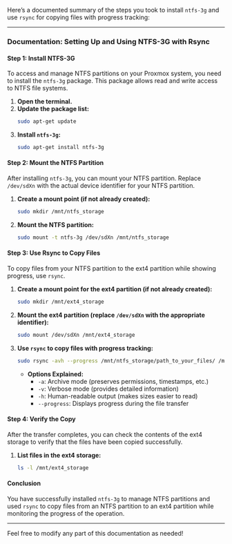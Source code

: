 Here’s a documented summary of the steps you took to install `ntfs-3g` and use `rsync` for copying files with progress tracking:

---

### Documentation: Setting Up and Using NTFS-3G with Rsync

#### Step 1: Install NTFS-3G
To access and manage NTFS partitions on your Proxmox system, you need to install the `ntfs-3g` package. This package allows read and write access to NTFS file systems.

1. **Open the terminal.**
2. **Update the package list:**
   ```bash
   sudo apt-get update
   ```
3. **Install `ntfs-3g`:**
   ```bash
   sudo apt-get install ntfs-3g
   ```

#### Step 2: Mount the NTFS Partition
After installing `ntfs-3g`, you can mount your NTFS partition. Replace `/dev/sdXn` with the actual device identifier for your NTFS partition.

1. **Create a mount point (if not already created):**
   ```bash
   sudo mkdir /mnt/ntfs_storage
   ```

2. **Mount the NTFS partition:**
   ```bash
   sudo mount -t ntfs-3g /dev/sdXn /mnt/ntfs_storage
   ```

#### Step 3: Use Rsync to Copy Files
To copy files from your NTFS partition to the ext4 partition while showing progress, use `rsync`.

1. **Create a mount point for the ext4 partition (if not already created):**
   ```bash
   sudo mkdir /mnt/ext4_storage
   ```

2. **Mount the ext4 partition (replace `/dev/sdXn` with the appropriate identifier):**
   ```bash
   sudo mount /dev/sdXn /mnt/ext4_storage
   ```

3. **Use `rsync` to copy files with progress tracking:**
   ```bash
   sudo rsync -avh --progress /mnt/ntfs_storage/path_to_your_files/ /mnt/ext4_storage/
   ```

   - **Options Explained:**
     - `-a`: Archive mode (preserves permissions, timestamps, etc.)
     - `-v`: Verbose mode (provides detailed information)
     - `-h`: Human-readable output (makes sizes easier to read)
     - `--progress`: Displays progress during the file transfer

#### Step 4: Verify the Copy
After the transfer completes, you can check the contents of the ext4 storage to verify that the files have been copied successfully.

1. **List files in the ext4 storage:**
   ```bash
   ls -l /mnt/ext4_storage
   ```

#### Conclusion
You have successfully installed `ntfs-3g` to manage NTFS partitions and used `rsync` to copy files from an NTFS partition to an ext4 partition while monitoring the progress of the operation.

---

Feel free to modify any part of this documentation as needed!